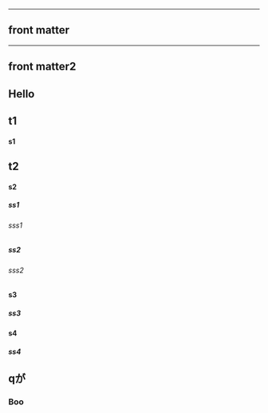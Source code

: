 

---
front matter
---
---
front matter2
---
Hello
-----
## t1
#### s1

## t2
#### s2

##### ss1
###### sss1
##### ss2
###### sss2

#### s3
##### ss3

#### s4
##### ss4

## qが

### Boo
